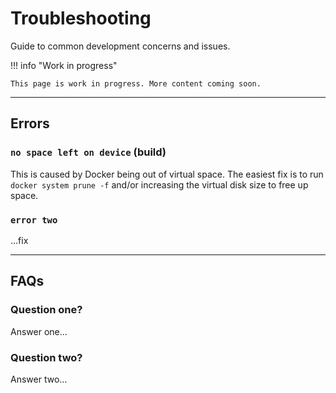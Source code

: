 # Troubleshooting

Guide to common development concerns and issues.

!!! info "Work in progress"

    This page is work in progress. More content coming soon.

---

## Errors

### `no space left on device` (build)

This is caused by Docker being out of virtual space. The easiest fix is to run `docker system prune -f` and/or increasing the virtual disk size to free up space.

### `error two`

...fix

---

## FAQs

### Question one?

Answer one...

### Question two?

Answer two...
